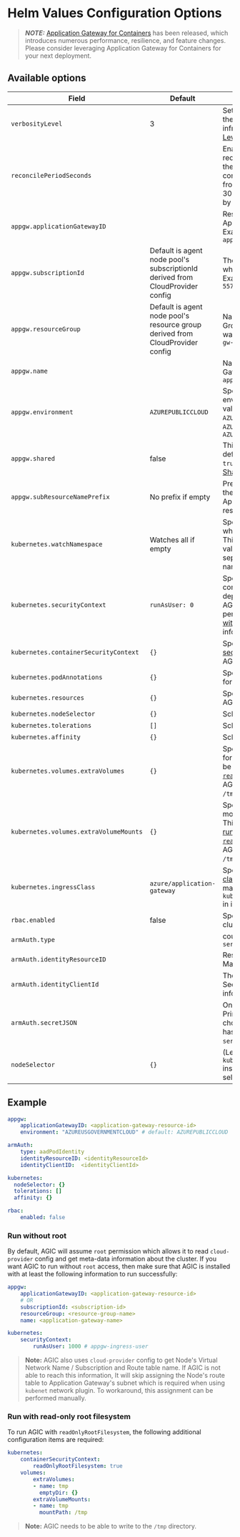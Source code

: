 # Helm Values Configuration Options

> **_NOTE:_** [Application Gateway for Containers](https://aka.ms/agc) has been released, which introduces numerous performance, resilience, and feature changes. Please consider leveraging Application Gateway for Containers for your next deployment.

## Available options

| Field | Default | Description |
| - | - | - |
| `verbosityLevel`| 3 | Sets the verbosity level of the AGIC logging infrastructure. See [Logging Levels](logging-levels.md) for possible values. |
| `reconcilePeriodSeconds` | | Enable periodic reconciliation to checks if the latest gateway configuration is different from what it cached. Range: 30 - 300 seconds. Disabled by default. |
| `appgw.applicationGatewayID` | | Resource Id of the Application Gateway. Example: `applicationgatewayd0f0` |
| `appgw.subscriptionId` | Default is agent node pool's subscriptionId derived from CloudProvider config  | The Azure Subscription ID in which App Gateway resides. Example: `a123b234-a3b4-557d-b2df-a0bc12de1234` |
| `appgw.resourceGroup` | Default is agent node pool's resource group derived from CloudProvider config | Name of the Azure Resource Group in which App Gateway was created. Example: `app-gw-resource-group` |
| `appgw.name` | | Name of the Application Gateway. Example: `applicationgatewayd0f0` |
| `appgw.environment`| `AZUREPUBLICCLOUD` | Specify which cloud environment. Possbile values: `AZURECHINACLOUD`, `AZUREGERMANCLOUD`, `AZUREPUBLICCLOUD`, `AZUREUSGOVERNMENTCLOUD` |
| `appgw.shared` | false | This boolean flag should be defaulted to `false`. Set to `true` should you need a [Shared App Gateway](how-tos/prevent-agic-from-overwriting.md). |
| `appgw.subResourceNamePrefix` | No prefix if empty | Prefix that should be used in the naming of the Application Gateway's sub-resources|
| `kubernetes.watchNamespace` | Watches all if empty | Specify the name space, which AGIC should watch. This could be a single string value, or a comma-separated list of namespaces. |
| `kubernetes.securityContext` | `runAsUser: 0` | Specify the pod security context to use with AGIC deployment. By default, AGIC will assume `root` permission. Jump to [Run without root](#run-without-root) for more information. |
| `kubernetes.containerSecurityContext` | `{}` | Specify the [container security context](https://kubernetes.io/docs/tasks/configure-pod-container/security-context/#set-the-security-context-for-a-container) to use with AGIC deployment. |
| `kubernetes.podAnnotations` | `{}` | Specify custom annotations for AGIC pod |
| `kubernetes.resources` | `{}` | Specify [resource quota](https://kubernetes.io/docs/concepts/configuration/manage-resources-containers/) for AGIC pod |
| `kubernetes.nodeSelector` | `{}` | Scheduling node selector |
| `kubernetes.tolerations` | `[]` | Scheduling tolerations |
| `kubernetes.affinity` | `{}` | Scheduling affinity |
| `kubernetes.volumes.extraVolumes` | `{}` | Specify additional volumes for the AGIC pod. This can be useful when [running on a `readOnlyRootFilesystem`](#run-with-read-only-root-filesystem), as AGIC requires a writeable `/tmp` directory. |
| `kubernetes.volumes.extraVolumeMounts` | `{}` | Specify additional volume mounts for the AGIC pod. This can be useful when [running on a `readOnlyRootFilesystem`](#run-with-read-only-root-filesystem), as AGIC requires a writeable `/tmp` directory. |
| `kubernetes.ingressClass` | `azure/application-gateway` | Specify a [custom ingress class](features/custom-ingress-class.md) which will be used to match `kubernetes.io/ingress.class` in ingress manifest |
| `rbac.enabled` | false | Specify true if kubernetes cluster is rbac enabled |
| `armAuth.type` | | could be `aadPodIdentity` or `servicePrincipal` |
| `armAuth.identityResourceID` | | Resource ID of the Azure Managed Identity |
| `armAuth.identityClientId` | | The Client ID of the Identity. See below for more information on Identity |
| `armAuth.secretJSON` | | Only needed when Service Principal Secret type is chosen (when `armAuth.type` has been set to `servicePrincipal`) |
| `nodeSelector` | `{}` | (Legacy: use `kubernetes.nodeSelector` instead) Scheduling node selector |

## Example

```yaml
appgw:
    applicationGatewayID: <application-gateway-resource-id>
    environment: "AZUREUSGOVERNMENTCLOUD" # default: AZUREPUBLICCLOUD

armAuth:
    type: aadPodIdentity
    identityResourceID: <identityResourceId>
    identityClientID:  <identityClientId>

kubernetes:
  nodeSelector: {}
  tolerations: []
  affinity: {}

rbac:
    enabled: false
```

### Run without root

By default, AGIC will assume `root` permission which allows it to read `cloud-provider` config and get meta-data information about the cluster.
If you want AGIC to run without `root` access, then make sure that AGIC is installed with at least the following information to run successfully:

```yaml
appgw:
    applicationGatewayID: <application-gateway-resource-id>
    # OR
    subscriptionId: <subscription-id>
    resourceGroup: <resource-group-name>
    name: <application-gateway-name>

kubernetes:
    securityContext:
        runAsUser: 1000 # appgw-ingress-user
```

> **Note:** AGIC also uses `cloud-provider` config to get Node's Virtual Network Name / Subscription and Route table name. If AGIC is not able to reach this information,  It will skip assigning the Node's route table to Application Gateway's subnet which is required when using `kubenet` network plugin. To workaround, this assignment can be performed manually.

### Run with read-only root filesystem

To run AGIC with `readOnlyRootFilesystem`, the following additional configuration items are required:

```yaml
kubernetes:
    containerSecurityContext:
        readOnlyRootFilesystem: true
    volumes:
        extraVolumes:
        - name: tmp
          emptyDir: {}
        extraVolumeMounts:
        - name: tmp
          mountPath: /tmp
```

> **Note:** AGIC needs to be able to write to the `/tmp` directory.
